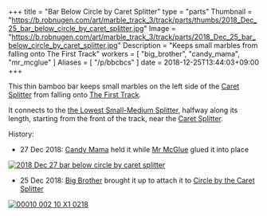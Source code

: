 +++
title = "Bar Below Circle by Caret Splitter"
type = "parts"
Thumbnail = "https://b.robnugen.com/art/marble_track_3/track/parts/thumbs/2018_Dec_25_bar_below_circle_by_caret_splitter.jpg"
Image = "https://b.robnugen.com/art/marble_track_3/track/parts/2018_Dec_25_bar_below_circle_by_caret_splitter.jpg"
Description = "Keeps small marbles from falling onto The First Track"
workers = [
    "big_brother",
    "candy_mama",
    "mr_mcglue"
]
Aliases = [
    "/p/bbcbcs"
]
date = 2018-12-25T13:44:03+09:00
+++

This thin bamboo bar keeps small marbles on the left side of the [Caret Splitter](/parts/caret-splitter/) from falling onto [The First Track](/parts/the_first_track/).

It connects to the [the Lowest Small-Medium Splitter](/parts/the_lowest_small-medium_splitter/), halfway along its length, starting from the front of the track, near the [Caret Splitter](/parts/caret-splitter/).

History:

* 27 Dec 2018: [Candy Mama](/workers/candy_mama/) held it while [Mr McGlue](/workers/mr_mcglue/) glued it into place

[![2018 Dec 27 bar below circle by caret splitter](//b.robnugen.com/art/marble_track_3/construction/2018/thumbs/2018_Dec_27_bar_below_circle_by_caret_splitter.jpg)](//b.robnugen.com/art/marble_track_3/construction/2018/2018_Dec_27_bar_below_circle_by_caret_splitter.jpg)

* 25 Dec 2018: [Big Brother](/workers/big_brother/) brought it up to attach it to [Circle by the Caret Splitter](/parts/circle_by_the_caret_splitter/)

[![00010 002 10 X1 0218](//b.robnugen.com/art/marble_track_3/frames/2018/thumbs/00010_002_10_X1_0218.jpg)](//b.robnugen.com/art/marble_track_3/frames/2018/00010_002_10_X1_0218.jpg)
